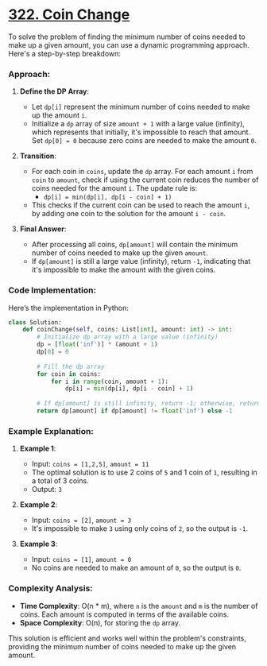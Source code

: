 # [322. Coin Change](https://leetcode.com/problems/coin-change/description/)

To solve the problem of finding the minimum number of coins needed to make up a given amount, you can use a dynamic programming approach. Here's a step-by-step breakdown:

### Approach:

1. **Define the DP Array**:
   - Let `dp[i]` represent the minimum number of coins needed to make up the amount `i`.
   - Initialize a `dp` array of size `amount + 1` with a large value (infinity), which represents that initially, it's impossible to reach that amount. Set `dp[0] = 0` because zero coins are needed to make the amount `0`.

2. **Transition**:
   - For each coin in `coins`, update the `dp` array. For each amount `i` from `coin` to `amount`, check if using the current coin reduces the number of coins needed for the amount `i`. The update rule is:
     - `dp[i] = min(dp[i], dp[i - coin] + 1)`
   - This checks if the current coin can be used to reach the amount `i`, by adding one coin to the solution for the amount `i - coin`.

3. **Final Answer**:
   - After processing all coins, `dp[amount]` will contain the minimum number of coins needed to make up the given `amount`.
   - If `dp[amount]` is still a large value (infinity), return `-1`, indicating that it's impossible to make the amount with the given coins.

### Code Implementation:

Here’s the implementation in Python:

```python
class Solution:
    def coinChange(self, coins: List[int], amount: int) -> int:
        # Initialize dp array with a large value (infinity)
        dp = [float('inf')] * (amount + 1)
        dp[0] = 0
        
        # Fill the dp array
        for coin in coins:
            for i in range(coin, amount + 1):
                dp[i] = min(dp[i], dp[i - coin] + 1)
        
        # If dp[amount] is still infinity, return -1; otherwise, return dp[amount]
        return dp[amount] if dp[amount] != float('inf') else -1
```

### Example Explanation:

1. **Example 1**:
   - Input: `coins = [1,2,5]`, `amount = 11`
   - The optimal solution is to use 2 coins of `5` and 1 coin of `1`, resulting in a total of 3 coins.
   - Output: `3`

2. **Example 2**:
   - Input: `coins = [2]`, `amount = 3`
   - It's impossible to make `3` using only coins of `2`, so the output is `-1`.

3. **Example 3**:
   - Input: `coins = [1]`, `amount = 0`
   - No coins are needed to make an amount of `0`, so the output is `0`.

### Complexity Analysis:

- **Time Complexity**: O(n * m), where `n` is the `amount` and `m` is the number of coins. Each amount is computed in terms of the available coins.
- **Space Complexity**: O(n), for storing the `dp` array.

This solution is efficient and works well within the problem's constraints, providing the minimum number of coins needed to make up the given amount.
